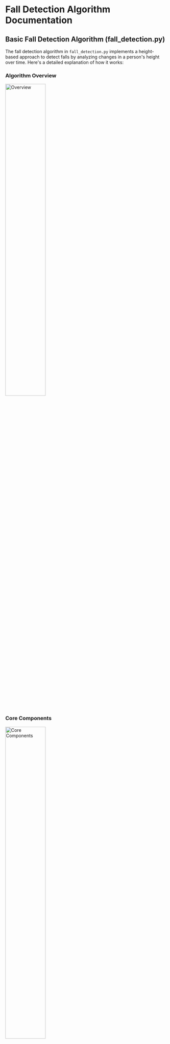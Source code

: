 # Fall Detection Algorithm Documentation

## Basic Fall Detection Algorithm (fall_detection.py)

The fall detection algorithm in `fall_detection.py` implements a height-based approach to detect falls by analyzing changes in a person's height over time. Here's a detailed explanation of how it works:

### Algorithm Overview

<img src="https://github.com/user-attachments/assets/529a6133-ef04-4c1e-89a5-6c10876ad110" alt="Overview" style="width:50%; height:auto;">

### Core Components

<img src="https://github.com/user-attachments/assets/3b09ce27-cda9-4195-8077-5b90358346ed" alt="Core Components" style="width:50%; height:auto;">


### Initialization Process

<img src="https://github.com/user-attachments/assets/bc6a5492-aa12-47b0-b8b5-9ea482c23892" alt="Initialization Process" style="width:50%; height:auto;">


The algorithm initializes with the following steps:
1. Calculates the height history buffer length based on frame time and desired history duration
2. Creates circular buffers to store height history for each potential track
3. Initializes fall display buffer to control how long fall alerts are displayed

### Height Data Processing Flow

<img src="https://github.com/user-attachments/assets/1d2b7d38-7eb1-418b-8b9a-5cfbf0004a06" alt="Data Processing" style="width:50%; height:auto;">


### Fall Detection Logic

<img src="https://github.com/user-attachments/assets/3e3abd2b-f19b-46bf-ae40-9424f5a08b28" alt="Alt Text" style="width:50%; height:auto;">


### Algorithm Implementation Details

The algorithm operates on these key principles:

1. **Height Tracking**:
   - Each tracked person is assigned a unique track ID
   - For each track, a circular buffer stores height measurements
   - The buffer length equals `secondsInFallBuffer × frameTime`

2. **Fall Detection Criteria**:
   - A fall is detected when: `current_height < fallingThresholdProportion × historical_height`
   - Default threshold is 0.6 (60% of original height)
   - This ratio compares current height to historical height from 1.5 seconds ago

3. **Buffer Management**:
   - When a track disappears, its buffer is reset to prevent false positives
   - The algorithm maintains a list of active track IDs
   - For tracks not present in current frame, buffers are filled with default values (-5)

### Code Breakdown

```python
def step(self, heights, tracks):
    # Decrement results for fall detection display
    for idx, result in enumerate(self.fallBufferDisplay):
        self.fallBufferDisplay[idx] = max(self.fallBufferDisplay[idx] - 1, 0)

    trackIDsInCurrFrame = []
    # Populate heights for current tracks
    for height in heights:
        # Find track with correct TID
        for track in tracks:
            # Found correct track
            if (int(track[0]) == int(height[0])):
                tid = int(height[0])
                self.heightBuffer[tid].appendleft(height[1])
                trackIDsInCurrFrame.append(tid)
                
                # Check if fallen
                if(self.heightBuffer[tid][0] < self.fallingThresholdProportion * self.heightBuffer[tid][-1]):
                    self.fallBufferDisplay[tid] = self.numFramesToDisplayFall

    # Reset the buffer for tracks that were detected in the previous frame but not the current frame
    tracksToReset = set(self.tracksIDsInPreviousFrame) - set(trackIDsInCurrFrame) 
    for track in tracksToReset:
        for frame in range(self.heightHistoryLen):
            self.heightBuffer[track].appendleft(-5) # Fill the buffer with -5's to remove any history
    self.tracksIDsInPreviousFrame = copy.deepcopy(trackIDsInCurrFrame)
    
    return self.fallBufferDisplay
```

### Fall Detection Visualization

```
Standing position:                 ┌─┐             Fall position:             
(height = 1.7m)                    │ │                                   ┌─┐
                                   │ │                                   │ │
                                   │ │                                   │ │
                                   │ │                                   │ │
                                   │ │                                   │ │
                                ┌──┴─┴──┐                             ───┴─┴───
                                │       │                                
                                │       │                                
                                │       │                                
───────────────────────────────┴───────┴────────────────────────────────────────
                          Historical Height = 1.7m               Current Height = 0.3m
                                                                 
                                                                 Ratio = 0.18 < 0.6
                                                                 FALL DETECTED

![ChatGPT Image May 13, 2025, 03_42_53 PM](https://github.com/user-attachments/assets/14a3c3a2-1f0a-4d1a-9836-7f05f4cde6e2)

```

### Sensitivity Configuration

The algorithm's sensitivity can be adjusted by changing the `fallingThresholdProportion` parameter:
- Lower values (e.g., 0.4) make the algorithm less sensitive, requiring a more dramatic height change
- Higher values (e.g., 0.8) make it more sensitive, potentially detecting smaller height changes

### Advantages and Limitations

**Advantages:**
- Simple and computationally efficient
- Works reliably for vertical falls
- Minimal false positives for clear height changes

**Limitations:**
- Cannot detect falls where height doesn't change significantly
- No consideration of movement velocity or acceleration
- No confidence scoring mechanism
- No cooldown period between fall detections

The basic fall detection algorithm provides a reliable foundation for fall detection by focusing on height changes. For more complex scenarios, the enhanced algorithm in `new_fall_detection.py` incorporates additional parameters like velocity and acceleration analysis.


## Enhanced Fall Detection Algorithm (new_fall_detection.py)

The enhanced fall detection algorithm extends the basic approach with additional features to improve accuracy and reduce false positives.

### Enhanced Algorithm Overview

```
+-------------------+    +-------------------+    +-------------------+
|                   |    |                   |    |                   |
| Multi-parameter   |---→| Multi-criteria    |---→| Confidence-based  |
| Data Collection   |    | Analysis          |    | Fall Detection    |
|                   |    |                   |    |                   |
+-------------------+    +-------------------+    +-------------------+
```

### Additional Parameters

```
+----------------------------------------------+
| Enhanced FallDetection Class                 |
+----------------------------------------------+
| New Parameters:                              |
| - velocity_threshold (default: 0.3)          |
| - acc_threshold (default: 0.4)               |
| - min_confidence (default: 0.7)              |
+----------------------------------------------+
| Additional Buffers:                          |
| - velocityBuffer                             |
| - accelerationBuffer                         |
| - positionBuffer                             |
+----------------------------------------------+
| Additional Tracking:                         |
| - fallConfidence                             |
| - lastFallTime                               |
| - fallAlerts                                 |
+----------------------------------------------+
```

### Multi-criteria Detection Logic

The enhanced algorithm analyzes three key parameters:

1. **Height Ratio**: 
   - Similar to the basic algorithm but as one component of the overall detection
   - Contributes 50% to the confidence score

2. **Velocity Analysis**:
   - Calculates vertical velocity between consecutive height measurements  
   - Contributes 30% to the confidence score
   - Negative velocity (downward movement) is key for fall detection

3. **Acceleration Analysis**:
   - Calculates rate of change in velocity
   - Contributes 20% to the confidence score
   - Sudden negative acceleration indicates a fall

### Confidence Scoring

```
┌─────────────────────┐              ┌─────────────────────┐              ┌─────────────────────┐
│                     │              │                     │              │                     │
│  Height Ratio       │──────────────┤   Velocity          │──────────────┤   Acceleration      │
│  Analysis           │              │   Analysis          │              │   Analysis          │
│                     │              │                     │              │                     │
└──────────┬──────────┘              └──────────┬──────────┘              └──────────┬──────────┘
           │                                    │                                     │
           │                                    │                                     │
           │                                    │                                     │
           │                                    │                                     │
           ▼                                    ▼                                     ▼
┌─────────────────────────────────────────────────────────────────────────────────────────────────┐
│                                                                                                  │
│                                      Confidence Score Calculation                                │
│                                                                                                  │
│  0.5 × height_confidence + 0.3 × velocity_confidence + 0.2 × acceleration_confidence             │
│                                                                                                  │
└────────────────────────────────────────────────────────┬─────────────────────────────────────────┘
                                                         │
                                                         │
                                                         ▼
                                              ┌─────────────────────┐
                                              │                     │
                                              │  Score ≥ Threshold? │
                                              │  (default: 0.7)     │
                                              │                     │
                                              └──────────┬──────────┘
                                                         │
                                                         │
                           ┌───────────────────────────────────────────────────┐
                           │                                                   │
                           ▼                                                   ▼
               ┌─────────────────────┐                             ┌─────────────────────┐
               │                     │                             │                     │
               │         Yes         │                             │         No          │
               │    FALL DETECTED    │                             │   Continue Tracking │
               │                     │                             │                     │
               └─────────────────────┘                             └─────────────────────┘
```

### Cooldown Mechanism

The enhanced algorithm implements a cooldown period to prevent multiple detections of the same fall event:

```
┌─────────────────────┐              ┌─────────────────────┐
│                     │              │                     │
│  Fall Detected      │──────────────┤  Record timestamp   │
│                     │              │                     │
└─────────────────────┘              └──────────┬──────────┘
                                                │
                                                │
                                                ▼
                                     ┌─────────────────────┐
                                     │                     │
                                     │  Block new fall     │
                                     │  detections for     │
                                     │  10 seconds         │
                                     │                     │
                                     └─────────────────────┘
```

### Fall Alert Generation

When a fall is detected, the algorithm generates detailed alerts:

```
┌─────────────────────┐
│                     │
│  Fall Detected      │
│                     │
└──────────┬──────────┘
           │
           │
           ▼
┌─────────────────────┐
│                     │
│  Create Alert with: │
│  - Track ID         │
│  - Timestamp        │
│  - Confidence score │
│  - Position (x,y,z) │
│                     │
└──────────┬──────────┘
           │
           │
           ▼
┌─────────────────────┐
│                     │
│  Log alert and      │
│  store in alerts    │
│  history            │
│                     │
└─────────────────────┘
```

### Implementation of the Detect Fall Method

```python
def detect_fall(self, tid):
    # Height-based criterion (original)
    height_ratio = 0
    if self.heightBuffer[tid][-1] > 0 and self.heightBuffer[tid][0] > 0:
        height_ratio = self.heightBuffer[tid][0] / max(self.heightBuffer[tid][-1], 0.1)
    height_criterion = height_ratio < self.fallingThresholdProportion
    
    # Velocity-based criterion
    velocity_values = list(self.velocityBuffer[tid])
    velocity_criterion = False
    if any(velocity_values) and min(velocity_values) != -5:
        max_velocity = min(velocity_values)  # min because negative velocity means downward movement
        velocity_criterion = max_velocity < -self.velocity_threshold
    
    # Acceleration-based criterion
    acc_values = list(self.accelerationBuffer[tid])
    acc_criterion = False
    if any(acc_values):
        max_acc = min(acc_values)  # Sudden negative acceleration
        acc_criterion = max_acc < -self.acc_threshold
        
    # Calculate confidence score (weighted combination)
    confidence = 0.0
    if height_criterion:
        confidence += 0.5 * (1 - height_ratio/self.fallingThresholdProportion)
        
    if velocity_criterion:
        max_velocity = min(velocity_values) if any(velocity_values) and min(velocity_values) != -5 else 0
        confidence += 0.3 * min(1.0, abs(max_velocity) / self.velocity_threshold)
        
    if acc_criterion:
        max_acc = min(acc_values) if any(acc_values) else 0
        confidence += 0.2 * min(1.0, abs(max_acc) / self.acc_threshold)
        
    # Check for overall confidence threshold
    is_fall = confidence >= self.min_confidence
    
    # Cooldown period check
    current_time = time.time()
    if current_time - self.lastFallTime[tid] < self.cooldownPeriod:
        is_fall = False
        
    # Update fall confidence
    self.fallConfidence[tid] = confidence
    
    # Record fall time if detected
    if is_fall:
        self.lastFallTime[tid] = current_time
        
    return is_fall, confidence
```

### Advantages of the Enhanced Algorithm

1. **Higher Accuracy**: Multi-parameter analysis reduces false positives and improves detection of various fall types

2. **Confidence Scoring**: Provides a measure of certainty for each fall detection

3. **Cooldown Period**: Prevents multiple detections of the same fall event

4. **Position Tracking**: Records the location where the fall occurred

5. **Detailed Alerts**: Generates comprehensive information about each fall event

### Comparison with Basic Algorithm

```
┌────────────────────────────────────────┬───────────────────────────────────────┐
│                                        │                                       │
│       Basic Fall Detection             │      Enhanced Fall Detection          │
│                                        │                                       │
├────────────────────────────────────────┼───────────────────────────────────────┤
│                                        │                                       │
│ • Height-based detection only          │ • Multi-parameter analysis            │
│                                        │   (height, velocity, acceleration)    │
│                                        │                                       │
│ • Binary detection (fall/no fall)      │ • Confidence scoring (0.0-1.0)        │
│                                        │                                       │
│ • No cooldown between detections       │ • 10-second cooldown period           │
│                                        │                                       │
│ • Limited fall information             │ • Detailed fall alerts with position  │
│                                        │   and timestamp                       │
│                                        │                                       │
│ • Simple implementation                │ • More complex but robust             │
│                                        │                                       │
└────────────────────────────────────────┴───────────────────────────────────────┘
```

The enhanced fall detection algorithm provides a more sophisticated approach to fall detection, balancing sensitivity, specificity, and usability while providing rich information about detected fall events. 
